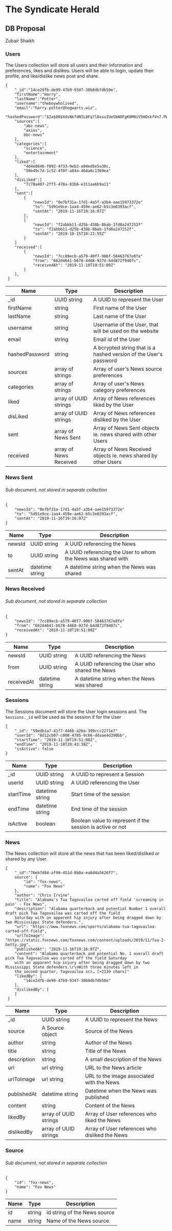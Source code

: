 # The Syndicate Herald

## DB Proposal

Zubair Shaikh

<div style="page-break-after: always;"></div>

### Users

The Users collection will store all users and their information and preferences, likes and dislikes. 
Users will be able to login, update their profile, and like/dislike news post and share.

```
{
    "_id":"14ce2dfb-de99-47b9-9347-30b8db7db50e",
    "firstName":"Harry",
    "lastName":"Potter",
    "username":"theboywholived",
    "email":"harry.potter@hogwarts.wiz",
    "hashedPassword":"$2a$08$XdvNkfdNIL8Fq7l8xsuIUeSbNOFgK0M0iV5HOskfVn7.PWncShU.O",
    "sources":[
        "abc-news",
        "axios",
        bbc-news"
    ],
    "categories":[
        "science",
        "entertainment"
    ],
    "liked":[
        "4d4e8646-f092-4733-9eb2-a04ed5e5a30c,
        "50e49c7d-1c52-4f0f-a84a-464a6c1369ea"
    ],
    "disLiked":[
        "7c78a407-2ff3-470a-83b6-e311aa6b9a11"
    ],
    "sent":[
        {
            "newsId": "0e7bf31a-17d1-4a5f-a3b4-aae15973372e"
            "to": "5d91e9ce-1aa4-459e-ae62-b5c3e0393acf",
            "sentAt": "2019-11-16T19:16:07Z"
        },
        {
            "newsId": "f2abbb11-d25b-438b-8bab-1fd0a247252f"
            "to": "f2abbb11-d25b-438b-8bab-1fd0a247252f",
            "sentAt": "2019-10-15T10:21:55Z"
        }
    ]
    "received":[
        {
            "newsId": "7cc89ecb-a579-40f7-906f-58463767e8fe"
            "from": "662d4641-b678-4468-927d-b4d872f9407c",
            "receivedAt": "2019-11-10T19:51:00Z"
        }
    ],
 }
```

| Name              | Type                      | Description                                                       |
| ----------------- |---------------------------| ------------------------------------------------------------------|
| _id               | UUID string               | A UUID to represent the User                                      |
| firstName         | string                    | First name of the User                                            |
| lastName          | string                    | Last name of the User                                             |
| username          | string                    | Username of the User, that will be used on the website            |
| email             | string                    | Email id of the User                                              |
| hashedPassword    | string                    | A bcrypted string that is a hashed version of the User's password |
| sources           | array of strings          | Array of user's News source preferences                           |
| categories        | array of strings          | Array of user's News category preferences                         |
| liked             | array of UUID strings     | Array of News references liked by the User                        |
| disLiked          | array of UUID strings     | Array of News references disliked by the User                     |
| sent              | array of News Sent        | Array of News Sent objects ie. news shared with other Users       |
| received          | array of News Received    | Array of News Received objects ie. news shared by other Users     |

<div style="page-break-after: always;"></div>

### News Sent
###### Sub document, not stored in separate collection

```
{
    "newsId": "0e7bf31a-17d1-4a5f-a3b4-aae15973372e"
    "to": "5d91e9ce-1aa4-459e-ae62-b5c3e0393acf",
    "sentAt": "2019-11-16T19:16:07Z"
}
```

| Name      | Type              | Description                                                   |
| ----------|-------------------| --------------------------------------------------------------|
| newsId    | UUID string       | A UUID referencing the News                                   |
| to        | UUID string       | A UUID referencing the User to whom the News was shared with  |
| sentAt    | datetime string   | A datetime string when the News was shared                    |

### News Received
###### Sub document, not stored in separate collection

```
{
    "newsId": "7cc89ecb-a579-40f7-906f-58463767e8fe"
    "from": "662d4641-b678-4468-927d-b4d872f9407c",
    "receivedAt": "2019-11-10T19:51:00Z"
}
```

| Name          | Type              | Description                                       |
| --------------|-------------------| --------------------------------------------------|
| newsId        | UUID string       | A UUID referencing the News                       |
| from          | UUID string       | A UUID referencing the User who shared the News   |
| receivedAt    | datetime string   | A datetime string when the News was shared        |

<div style="page-break-after: always;"></div>

### Sessions
The Sessions document will store the User login sessions and. The `Sessions._id` will be used as the session if for the 
User
```
{
    "_id": "59edb1a7-41f7-4466-a26a-399ccc2271e7"
    "userId": "8d12cb07-c008-4785-9c66-ddaae4d390bb",
    "startTime": "2019-11-10T19:51:00Z",
    "endTime": "2019-11-10T20:43:38Z",
    "isActive": false
}
```

| Name          | Type              | Description                                                   |
| --------------|-------------------| --------------------------------------------------------------|
| _id           | UUID string       | A UUID to represent a Session                                 |
| userId        | UUID string       | A UUID referencing the User                                   |
| startTime     | datetime string   | Start time of the session                                     |
| endTime       | datetime string   | End time of the session                                       |
| isActive      | boolean           | Boolean value to represent if the session is active or not    |

<div style="page-break-after: always;"></div>

### News

The News collection will store all the news that has been liked/disliked or shared by any User.

```
{
    "_id":"76eb7d84-af99-451d-8b0a-ea6d4a5626f7",
    source": {
        "id": "fox-news",
        "name": "Fox News"
    },
    "author": "Chris Irvine",
    "title": "Alabama's Tua Tagovailoa carted off field 'screaming in pain' - Fox News",
    "description": "Alabama quarterback and potential Number 1 overall draft pick Tua Tagovailoa was carted off the field
    Saturday with an apparent hip injury after being dragged down by two Mississippi State defenders.",
    "url": "https://www.foxnews.com/sports/alabama-tua-tagovailoa-carted-off-field",
    "urlToImage": "https://static.foxnews.com/foxnews.com/content/uploads/2019/11/Tua-2-Getty.jpg",
    "publishedAt": "2019-11-16T19:16:07Z",
    "content": "Alabama quarterback and potential No. 1 overall draft pick Tua Tagovailoa was carted off the field Saturday 
    with an apparent hip injury after being dragged down by two Mississippi State defenders.\r\nWith three minutes left in 
    the second quarter, Tagovailoa scr… [+2139 chars]"
    "likedBy": [
        "14ce2dfb-de99-47b9-9347-30b8db7db50e"
    ],
    "dislikedBy": [
    ]
 }
```

| Name          | Type                  | Description                                       |
| ------------- |-----------------------| --------------------------------------------------|
| _id           | UUID string           | A UUID to represent the News                      |
| source        | A Source object       | Source of the News                                |
| author        | string                | Author of the News                                |
| title         | string                | Title of the News                                 |
| description   | string                | A small description of the News                   |
| url           | url string            | URL to the News article                           |
| urlToImage    | url string            | URL to the image associated with the News         |
| publishedAt   | datetime string       | Datetime when the News was published              |
| content       | string                | Content of the News                               |
| likedBy       | array of UUID strings | Array of User references who liked the News       |
| dislikedBy    | array of UUID strings | Array of User references who disliked the News    |

### Source
###### Sub document, not stored in separate collection

```
{
    "id": "fox-news",
    "name": "Fox News"
}
```

| Name  | Type      | Description                   |
| ------|-----------| ------------------------------|
| id    | string    | id string of the News source  |
| name  | string    | Name of the News source       |
